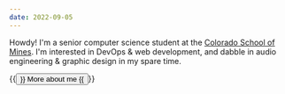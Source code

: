 ```yaml
---
date: 2022-09-05
---
```


Howdy! I'm a senior computer science student at the [Colorado School of Mines](https://mines.edu/). I'm interested in DevOps & web development, and dabble in audio engineering & graphic design in my spare time.

{{<button href="/about/" target="_self">}}
More about me
{{</button>}}
